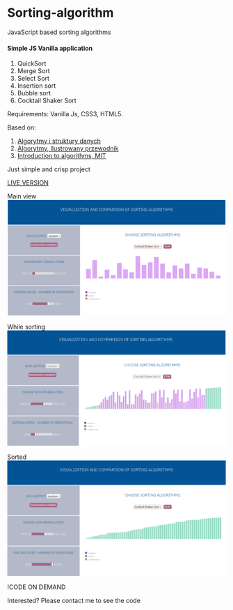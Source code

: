 # Sorting-algorithm
JavaScript based sorting algorithms

#### Simple JS Vanilla application
1. QuickSort
2. Merge Sort
3. Select Sort
4. Insertion sort
4. Bubble sort 
5. Cocktail Shaker Sort

Requirements: Vanilla Js, CSS3, HTML5.

Based on:
1. [Algorytmy i struktury danych](http://www.algorytm.org/) 
2. [Algorytmy, Ilustrowany przewodnik](https://helion.pl/ksiazki/algorytmy-ilustrowany-przewodnik-aditya-bhargava,algoip.htm#format/d)
3. [Introduction to algorithms, MIT](https://www.youtube.com/watch?v=HtSuA80QTyo&list=PLUl4u3cNGP61Oq3tWYp6V_F-5jb5L2iHb)

Just simple and crisp project

[LIVE VERSION](http://monikatrawinska.eu.pythonanywhere.com/) 

Main view
![init point](https://github.com/MTrawinska/Sorting-algorithm/blob/master/start.png)

While sorting 
![work in progress](https://github.com/MTrawinska/Sorting-algorithm/blob/master/while.png)

Sorted
![done](https://github.com/MTrawinska/Sorting-algorithm/blob/master/finish.png)

!CODE ON DEMAND

Interested? Please contact me to see the code
